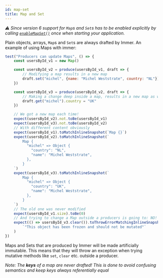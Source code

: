 ```yaml
---
id: map-set
title: Map and Set
---
```


<div id="codefund"><!-- fallback content --></div>

_⚠ Since version 6 support for `Map`s and `Set`s has to be enabled explicitly by calling [`enableMapSet()`](installation#pick-your-immer-version) once when starting your application._

Plain objects, arrays, `Map`s and `Set`s are always drafted by Immer. An example of using Maps with immer:

```javascript
test("Producers can update Maps", () => {
	const usersById_v1 = new Map()

	const usersById_v2 = produce(usersById_v1, draft => {
		// Modifying a map results in a new map
		draft.set("michel", {name: "Michel Weststrate", country: "NL"})
	})

	const usersById_v3 = produce(usersById_v2, draft => {
		// Making a change deep inside a map, results in a new map as well!
		draft.get("michel").country = "UK"
	})

	// We got a new map each time!
	expect(usersById_v2).not.toBe(usersById_v1)
	expect(usersById_v3).not.toBe(usersById_v2)
	// With different content obviously
	expect(usersById_v1).toMatchInlineSnapshot(`Map {}`)
	expect(usersById_v2).toMatchInlineSnapshot(`
		Map {
		  "michel" => Object {
		    "country": "NL",
		    "name": "Michel Weststrate",
		  },
		}
	`)
	expect(usersById_v3).toMatchInlineSnapshot(`
		Map {
		  "michel" => Object {
		    "country": "UK",
		    "name": "Michel Weststrate",
		  },
		}
	`)
	// The old one was never modified
	expect(usersById_v1.size).toBe(0)
	// And trying to change a Map outside a producers is going to: NO!
	expect(() => usersById_v3.clear()).toThrowErrorMatchingInlineSnapshot(
		`"This object has been frozen and should not be mutated"`
	)
})
```

Maps and Sets that are produced by Immer will be made artificially immutable. This means that they will throw an exception when trying mutative methods like `set`, `clear` etc. outside a producer.

_Note: The **keys** of a map are never drafted! This is done to avoid confusing semantics and keep keys always referentially equal_
